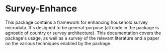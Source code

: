 # Survey-Enhance

This package contains a framework for enhancing household survey microdata. It's designed to be general-purpose (all code in the package is agnostic of country or survey architecture). This documentation covers the package's usage, as well as a survey of the relevant literature and a paper on the various techniques enabled by the package.